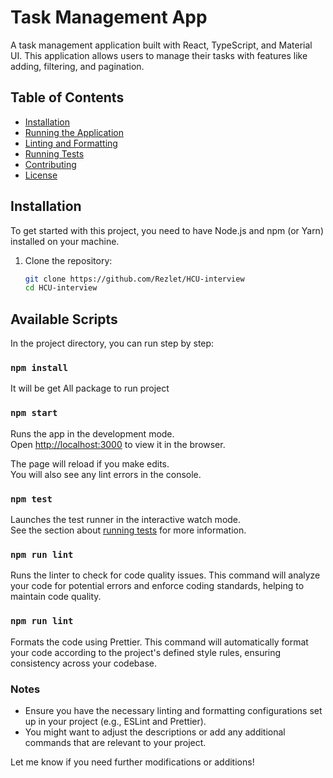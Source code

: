 # Task Management App

A task management application built with React, TypeScript, and Material UI. This application allows users to manage their tasks with features like adding, filtering, and pagination.

## Table of Contents

- [Installation](#installation)
- [Running the Application](#running-the-application)
- [Linting and Formatting](#linting-and-formatting)
- [Running Tests](#running-tests)
- [Contributing](#contributing)
- [License](#license)

## Installation

To get started with this project, you need to have Node.js and npm (or Yarn) installed on your machine.

1. Clone the repository:

   ```bash
   git clone https://github.com/Rezlet/HCU-interview
   cd HCU-interview
   
## Available Scripts

In the project directory, you can run step by step:
### `npm install`
It will be get All package to run project 
### `npm start`

Runs the app in the development mode.\
Open [http://localhost:3000](http://localhost:3000) to view it in the browser.

The page will reload if you make edits.\
You will also see any lint errors in the console.

### `npm test`

Launches the test runner in the interactive watch mode.\
See the section about [running tests](https://facebook.github.io/create-react-app/docs/running-tests) for more information.

### `npm run lint`

Runs the linter to check for code quality issues. This command will analyze your code for potential errors and enforce coding standards, helping to maintain code quality.

### `npm run lint`

Formats the code using Prettier. This command will automatically format your code according to the project's defined style rules, ensuring consistency across your codebase.

### Notes
- Ensure you have the necessary linting and formatting configurations set up in your project (e.g., ESLint and Prettier).
- You might want to adjust the descriptions or add any additional commands that are relevant to your project.

Let me know if you need further modifications or additions!